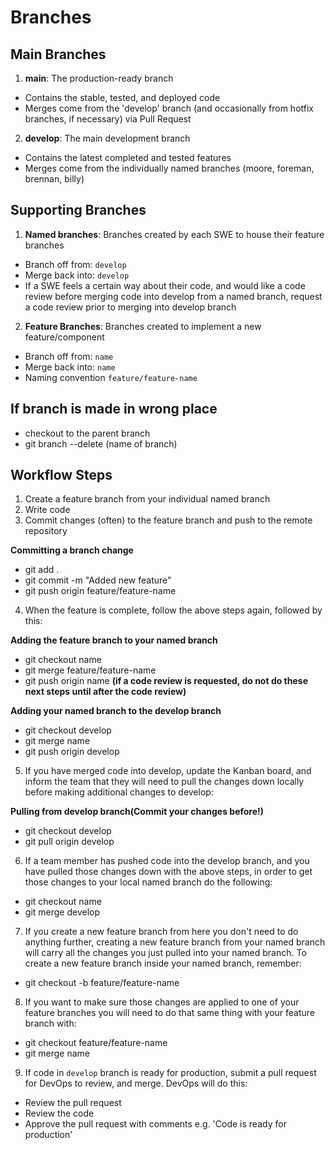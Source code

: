 # Branches

## Main Branches
1. **main**: The production-ready branch
* Contains the stable, tested, and deployed code
* Merges come from the 'develop' branch (and occasionally from hotfix branches, if necessary) via Pull Request

2. **develop**: The main development branch
* Contains the latest completed and tested features
* Merges come from the individually named branches (moore, foreman, brennan, billy)

## Supporting Branches
1. **Named branches**: Branches created by each SWE to house their feature branches
* Branch off from: `develop`
* Merge back into: `develop`
* If a SWE feels a certain way about their code, and would like a code review before merging code into develop from a named branch, request a code review prior to merging into develop branch

2. **Feature Branches**: Branches created to implement a new feature/component
* Branch off from: `name`
* Merge back into: `name`
* Naming convention `feature/feature-name`

## If branch is made in wrong place
* checkout to the parent branch
* git branch --delete (name of branch)

## Workflow Steps
1. Create a feature branch from your individual named branch
2. Write code 
3. Commit changes (often) to the feature branch and push to the remote repository

**Committing a branch change**
* git add .
* git commit -m "Added new feature"
* git push origin feature/feature-name
4. When the feature is complete, follow the above steps again, followed by this:

**Adding the feature branch to your named branch**
* git checkout name
* git merge feature/feature-name
* git push origin name
**(if a code review is requested, do not do these next steps until after the code review)**

**Adding your named branch to the develop branch**
* git checkout develop
* git merge name
* git push origin develop
5. If you have merged code into develop, update the Kanban board, and inform the team that they will need to pull the changes down locally before making additional changes to develop:

**Pulling from develop branch(Commit your changes before!)**
* git checkout develop
* git pull origin develop
6. If a team member has pushed code into the develop branch, and you have pulled those changes down with the above steps, in order to get those changes to your local named branch do the following:
* git checkout name
* git merge develop
7. If you create a new feature branch from here you don't need to do anything further, creating a new feature branch from your named branch will carry all the changes you just pulled into your named branch. To create a new feature branch inside your named branch, remember:
* git checkout -b feature/feature-name
8. If you want to make sure those changes are applied to one of your feature branches you will need to do that same thing with your feature branch with:
* git checkout feature/feature-name
* git merge name 
9. If code in `develop` branch is ready for production, submit a pull request for DevOps to review, and merge. DevOps will do this:
* Review the pull request
* Review the code
* Approve the pull request with comments e.g. 'Code is ready for production'
